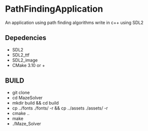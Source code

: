 # PathFindingApplication
An application using path finding algorithms write in c++ using SDL2

## Depedencies
- SDL2
- SDL2_ttf
- SDL2_image
- CMake 3.10 or +

## BUILD
- git clone
- cd MazeSolver
- mkdir build && cd build
- cp ../fonts ./fonts/ -r && cp ../assets ./assets/ -r
- cmake ..
- make
- ./Maze_Solver
